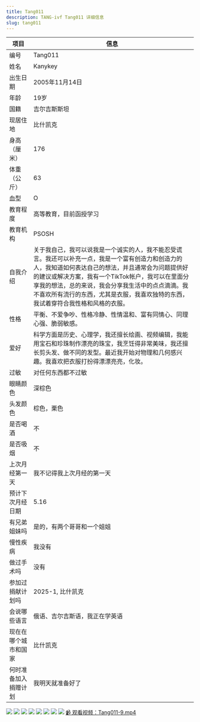 ```yaml
---
title: Tang011
description: TANG-ivf Tang011 详细信息
slug: tang011
---
```


| 项目           | 信息                                                         |
| -------------- | ------------------------------------------------------------ |
| 编号           | Tang011                                                      |
| 姓名           | Kanykey                                                      |
| 出生日期       | 2005年11月14日                                               |
| 年龄           | 19岁                                                         |
| 国籍           | 吉尔吉斯斯坦                                                  |
| 现居住地       | 比什凯克                                                     |
| 身高（厘米）   | 176                                                          |
| 体重（公斤）   | 63                                                           |
| 血型           | O                                                            |
| 教育程度       | 高等教育，目前函授学习                                       |
| 教育机构       | PSOSH                                                        |
| 自我介绍       | 关于我自己，我可以说我是一个诚实的人，我不能忍受谎言。我还可以补充一点，我是一个富有创造力和创造力的人，我知道如何表达自己的想法，并且通常会为问题提供好的建议或解决方案，我有一个TikTok帐户，我可以在里面分享我的想法，总的来说，我会分享我生活中的点点滴滴。我不喜欢所有流行的东西，尤其是衣服，我喜欢独特的东西，我试着穿符合我性格和风格的衣服。 |
| 性格           | 平衡、不爱争吵、性格冷静、性情温和、富有同情心、同理心强、脆弱敏感。 |
| 爱好           | 科学方面是历史、心理学，我还擅长绘画、视频编辑，我能用宝石和珍珠制作漂亮的珠宝，我烹饪得非常美味，我还擅长剪头发、做不同的发型。最近我开始对物理和几何感兴趣。我喜欢把衣服打扮得漂漂亮亮，化妆。 |
| 过敏           | 对任何东西都不过敏                                           |
| 眼睛颜色       | 深棕色                                                       |
| 头发颜色       | 棕色，栗色                                                   |
| 是否喝酒       | 不                                                           |
| 是否吸烟       | 不                                                           |
| 上次月经第一天 | 我不记得我上次月经的第一天                                   |
| 预计下次月经日期 | 5.16                                                        |
| 有兄弟姐妹吗   | 是的，有两个哥哥和一个姐姐                                   |
| 慢性疾病       | 我没有                                                       |
| 做过手术吗     | 没有                                                         |
| 参加过捐献计划吗 | 2025-1, 比什凯克                                           |
| 会说哪些语言   | 俄语、吉尔吉斯语，我正在学英语                               |
| 现在在哪个城市和国家 | 比什凯克                                              |
| 何时准备加入捐赠计划 | 我明天就准备好了                                        |

![](media/Tang011-1.jpg)
![](media/Tang011-2.jpg)
![](media/Tang011-3.jpg)
![](media/Tang011-4.jpg)
![](media/Tang011-5.jpg)
![](media/Tang011-6.jpg)
![](media/Tang011-7.jpg)
![](media/Tang011-8.jpg)
[📹 观看视频：Tang011-9.mp4](/Tang011-9.mp4)
